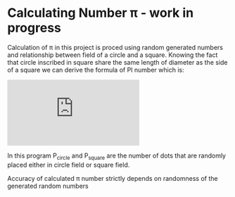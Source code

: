 # Calculating Number &pi; - work in progress

Calculation of &pi; in this project is proced using random generated numbers and relationship between field of a circle and a square. Knowing the fact that circle inscribed in square share the same length of diameter as the side of a square we can derive the formula of PI number which is:


![equation](http://latex.codecogs.com/gif.latex?%5Cpi%20%3D%20%5Cfrac%7B4*%5Cdisplaystyle%20P_%7Bcircle%7D%7D%7B%5Cdisplaystyle%20P_%7Bsquare%7D%7D)  

In this program P<sub>circle</sub> and P<sub>square</sub> are the number of dots that are randomly placed either in circle field or square field.

Accuracy of calculated &pi; number strictly depends on randomness of the generated random numbers




